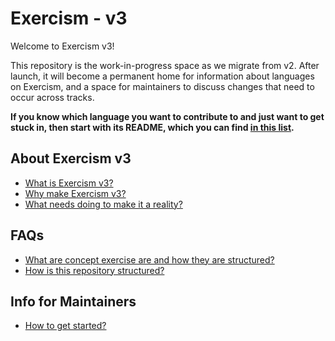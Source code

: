 # Exercism - v3

Welcome to Exercism v3!

This repository is the work-in-progress space as we migrate from v2. After launch, it will become a permanent home for information about languages on Exercism, and a space for maintainers to discuss changes that need to occur across tracks.

**If you know which language you want to contribute to and just want to get stuck in, then start with its README, which you can find [in this list](languages/README.md).**

## About Exercism v3

- [What is Exercism v3?](./docs/what-is-v3.md)
- [Why make Exercism v3?](./docs/why-make-v3.md)
- [What needs doing to make it a reality?](./docs/what-needs-doing.md)

## FAQs

- [What are concept exercise are and how they are structured?](./docs/concept-exercises.md)
- [How is this repository structured?](./docs/repository-structure.md)

## Info for Maintainers

- [How to get started?](./docs/maintainers-how-to-get-started.md)
